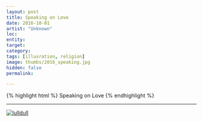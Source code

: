 ```yaml
---
layout: post
title: Speaking on Love
date: 2016-10-01
artist: "Unknown"
loc: 
entity: 
target: 
category: 
tags: [illusration, religion]
image: thumbs/2016_speaking.jpg
hidden: false
permalink:

---
```




{% highlight html %}
Speaking on Love
{% endhighlight %}

---


<div class="post_image">
	<a href="{{ site.baseurl }}/images/posts/2016_speaking/001.jpg" target="_blank">
	<img src="{{ site.baseurl }}/images/posts/2016_speaking/001.jpg" alt="lulldull"></a>
</div>
